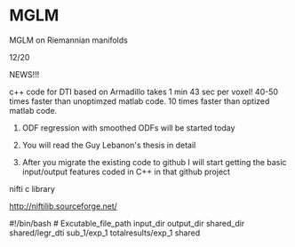 MGLM
====

MGLM on Riemannian manifolds

12/20

NEWS!!!

c++ code for DTI based on Armadillo takes 1 min 43 sec per voxel!
40-50 times faster than unoptimzed matlab code.
10 times faster than optized matlab code.


1) ODF regression with smoothed ODFs will be started today

2) You will read the Guy Lebanon's thesis in detail

3) After you migrate the existing code to github I will start getting the basic input/output features coded in C++ in that github project


nifti c library

http://niftilib.sourceforge.net/


\#!/bin/bash
\# Excutable_file_path input_dir output_dir shared_dir
shared/legr_dti sub_1/exp_1 totalresults/exp_1 shared
